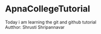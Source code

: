 # ApnaCollegeTutorial
Today i am learning the git and github tutorial
<br>
Autthor: Shrusti Shripannavar
